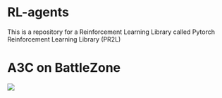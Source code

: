 # RL-agents
This is a repository for a Reinforcement Learning Library called Pytorch Reinforcement Learning Library (PR2L)
# A3C on BattleZone
![](https://github.com/Ianpro1/RL-agents/blob/master/BattleZone.gif)
